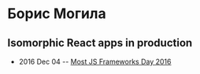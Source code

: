 # Борис Могила

## Isomorphic React apps in production
- 2016 Dec 04 -- [Most JS Frameworks Day 2016](http://frameworksdays.com/event/most-js-fwdays-2016/review/isomorphic-react-apps-in-production)    
